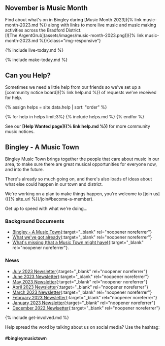 <article class="post"> <!-- centres the content in the page -->
<header class="post-header">
<!--<h2 class="post-title">Bingley - A Music Town</h2>-->
</header>
<section class="main-page">
<div markdown="1">

## November is Music Month

<div class="row">
 
<div class="col col-sm-6" markdown="1">Find about what's on in Bingley during [Music Month 2023]({% link music-month-2023.md %}) along with links to more  live music and music making activities across the Bradford District.
</div>
<div class="col col-sm-6" markdown="1"> [![The ArgentGrub](assets/images/music-month-2023.png)]({% link music-month-2023.md %}){:class="img-responsive"}
</div>

</div>

{% include live-today.md %}

<p></p>
{% include make-today.md %}

## Can you Help?
Sometimes we need a little help from our friends so we've set up a [community notice board]({% link help.md %}) of requests we've received for help.

{% assign helps = site.data.help | sort: "order" %}
<div class="row row-cols-1 row-cols-md-3 d-flex align-items-stretch help">
{% for help in helps limit:3%}
{% include helps.md %}
{% endfor %}
</div>

See our **[Help Wanted page]({% link help.md %})** for more community music notices. 

## Bingley - A Music Town
Bingley Music Town brings together the people that care about music in our area, to make sure there are great musical opportunities for everyone now, and into the future.

There's already so much going on, and there's also loads of ideas about what else could happen in our town and district.

We're working on a plan to make things happen, you're welcome to [join us]({{% site_url %}}/join#become-a-member).

Get up to speed with what we're doing...

### Background Documents
* [Bingley - A Music Town<i class="fa fa-external-link" aria-hidden="true"></i>](https://docs.google.com/document/d/1cIwYgCtF7vX98hy2NKenFRFFM3cwq3fK3-6qjdclAss/edit){:target="_blank" rel="noopener noreferrer"}
* [What we've got already<i class="fa fa-external-link" aria-hidden="true"></i>](https://docs.google.com/document/d/1cIwYgCtF7vX98hy2NKenFRFFM3cwq3fK3-6qjdclAss/edit#heading=h.5vdluu5s24cx){:target="_blank" rel="noopener noreferrer"}
* [What's missing (that a Music Town might have)<i class="fa fa-external-link" aria-hidden="true"></i>](https://docs.google.com/document/d/1cIwYgCtF7vX98hy2NKenFRFFM3cwq3fK3-6qjdclAss/edit#heading=h.azivrbtwiz2u){:target="_blank" rel="noopener noreferrer"}.

### News
* [July 2023 Newsletter](https://mailchi.mp/2c3b0899ebf8/bingley-music-town-news-july){:target="_blank" rel="noopener noreferrer"}
* [June 2023 Newsletter](https://mailchi.mp/319ca221e599/bingley-music-town-news-june-2023){:target="_blank" rel="noopener noreferrer"}
* [May 2023 Newsletter](https://mailchi.mp/f44a81680a13/bingley-music-town-news-may-2023){:target="_blank" rel="noopener noreferrer"}
* [April 2023 Newsletter](https://mailchi.mp/355bac5ba170/bingley-music-town-news-april-2023){:target="_blank" rel="noopener noreferrer"}
* [March 2023 Newsletter](https://mailchi.mp/2a270ea0026f/bingley-music-town-february-2023-news-362323){:target="_blank" rel="noopener noreferrer"}
* [February 2023 Newsletter](https://us21.campaign-archive.com/?u=7fbce00836d596f9a960cfed6&id=d92c4bda77){:target="_blank" rel="noopener noreferrer"}
* [January 2023 Newsletter](https://us21.campaign-archive.com/?u=7fbce00836d596f9a960cfed6&id=928a214397){:target="_blank" rel="noopener noreferrer"}
* [December 2022 Newlsetter](https://us21.campaign-archive.com/?u=7fbce00836d596f9a960cfed6&id=b286710b73){:target="_blank" rel="noopener noreferrer"}

{% include get-involved.md %}

Help spread the word by talking about us on social media? Use the hashtag:

#### #bingleymusictown

</div>
</section>
</article>